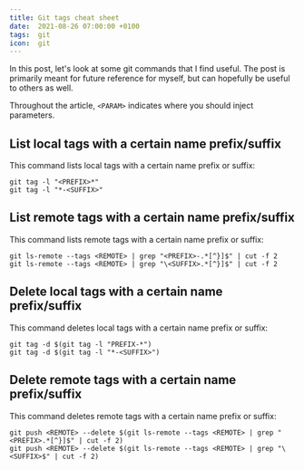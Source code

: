 ```yaml
---
title: Git tags cheat sheet
date:  2021-08-26 07:00:00 +0100
tags:  git
icon:  git
---
```



In this post, let's look at some git commands that I find useful. The post is primarily meant for future reference for myself, but can hopefully be useful to others as well.

Throughout the article, `<PARAM>` indicates where you should inject parameters.


## List local tags with a certain name prefix/suffix

This command lists local tags with a certain name prefix or suffix:

```
git tag -l "<PREFIX>*"
git tag -l "*-<SUFFIX>"
```

## List remote tags with a certain name prefix/suffix

This command lists remote tags with a certain name prefix or suffix:

```
git ls-remote --tags <REMOTE> | grep "<PREFIX>-.*[^}]$" | cut -f 2
git ls-remote --tags <REMOTE> | grep "\<SUFFIX>.*[^}]$" | cut -f 2
```

## Delete local tags with a certain name prefix/suffix

This command deletes local tags with a certain name prefix or suffix:

```
git tag -d $(git tag -l "PREFIX-*") 
git tag -d $(git tag -l "*-<SUFFIX>")
```

## Delete remote tags with a certain name prefix/suffix

This command deletes remote tags with a certain name prefix or suffix:

```
git push <REMOTE> --delete $(git ls-remote --tags <REMOTE> | grep "<PREFIX>.*[^}]$" | cut -f 2)
git push <REMOTE> --delete $(git ls-remote --tags <REMOTE> | grep "\<SUFFIX>$" | cut -f 2)
```